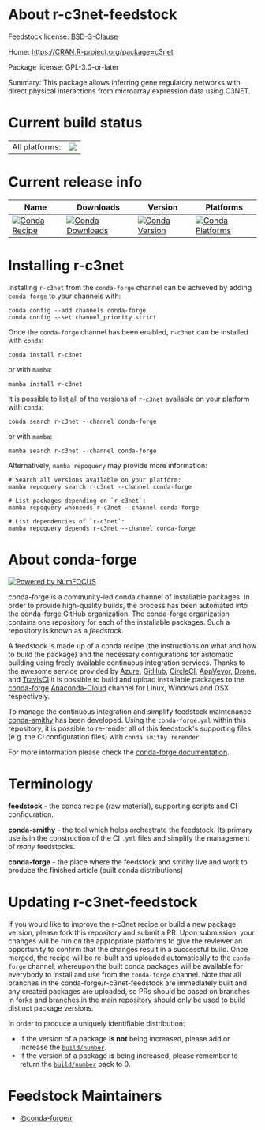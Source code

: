 About r-c3net-feedstock
=======================

Feedstock license: [BSD-3-Clause](https://github.com/conda-forge/r-c3net-feedstock/blob/main/LICENSE.txt)

Home: https://CRAN.R-project.org/package=c3net

Package license: GPL-3.0-or-later

Summary: This package allows inferring gene regulatory networks with direct physical interactions from microarray expression data using C3NET.

Current build status
====================


<table><tr><td>All platforms:</td>
    <td>
      <a href="https://dev.azure.com/conda-forge/feedstock-builds/_build/latest?definitionId=4167&branchName=main">
        <img src="https://dev.azure.com/conda-forge/feedstock-builds/_apis/build/status/r-c3net-feedstock?branchName=main">
      </a>
    </td>
  </tr>
</table>

Current release info
====================

| Name | Downloads | Version | Platforms |
| --- | --- | --- | --- |
| [![Conda Recipe](https://img.shields.io/badge/recipe-r--c3net-green.svg)](https://anaconda.org/conda-forge/r-c3net) | [![Conda Downloads](https://img.shields.io/conda/dn/conda-forge/r-c3net.svg)](https://anaconda.org/conda-forge/r-c3net) | [![Conda Version](https://img.shields.io/conda/vn/conda-forge/r-c3net.svg)](https://anaconda.org/conda-forge/r-c3net) | [![Conda Platforms](https://img.shields.io/conda/pn/conda-forge/r-c3net.svg)](https://anaconda.org/conda-forge/r-c3net) |

Installing r-c3net
==================

Installing `r-c3net` from the `conda-forge` channel can be achieved by adding `conda-forge` to your channels with:

```
conda config --add channels conda-forge
conda config --set channel_priority strict
```

Once the `conda-forge` channel has been enabled, `r-c3net` can be installed with `conda`:

```
conda install r-c3net
```

or with `mamba`:

```
mamba install r-c3net
```

It is possible to list all of the versions of `r-c3net` available on your platform with `conda`:

```
conda search r-c3net --channel conda-forge
```

or with `mamba`:

```
mamba search r-c3net --channel conda-forge
```

Alternatively, `mamba repoquery` may provide more information:

```
# Search all versions available on your platform:
mamba repoquery search r-c3net --channel conda-forge

# List packages depending on `r-c3net`:
mamba repoquery whoneeds r-c3net --channel conda-forge

# List dependencies of `r-c3net`:
mamba repoquery depends r-c3net --channel conda-forge
```


About conda-forge
=================

[![Powered by
NumFOCUS](https://img.shields.io/badge/powered%20by-NumFOCUS-orange.svg?style=flat&colorA=E1523D&colorB=007D8A)](https://numfocus.org)

conda-forge is a community-led conda channel of installable packages.
In order to provide high-quality builds, the process has been automated into the
conda-forge GitHub organization. The conda-forge organization contains one repository
for each of the installable packages. Such a repository is known as a *feedstock*.

A feedstock is made up of a conda recipe (the instructions on what and how to build
the package) and the necessary configurations for automatic building using freely
available continuous integration services. Thanks to the awesome service provided by
[Azure](https://azure.microsoft.com/en-us/services/devops/), [GitHub](https://github.com/),
[CircleCI](https://circleci.com/), [AppVeyor](https://www.appveyor.com/),
[Drone](https://cloud.drone.io/welcome), and [TravisCI](https://travis-ci.com/)
it is possible to build and upload installable packages to the
[conda-forge](https://anaconda.org/conda-forge) [Anaconda-Cloud](https://anaconda.org/)
channel for Linux, Windows and OSX respectively.

To manage the continuous integration and simplify feedstock maintenance
[conda-smithy](https://github.com/conda-forge/conda-smithy) has been developed.
Using the ``conda-forge.yml`` within this repository, it is possible to re-render all of
this feedstock's supporting files (e.g. the CI configuration files) with ``conda smithy rerender``.

For more information please check the [conda-forge documentation](https://conda-forge.org/docs/).

Terminology
===========

**feedstock** - the conda recipe (raw material), supporting scripts and CI configuration.

**conda-smithy** - the tool which helps orchestrate the feedstock.
                   Its primary use is in the construction of the CI ``.yml`` files
                   and simplify the management of *many* feedstocks.

**conda-forge** - the place where the feedstock and smithy live and work to
                  produce the finished article (built conda distributions)


Updating r-c3net-feedstock
==========================

If you would like to improve the r-c3net recipe or build a new
package version, please fork this repository and submit a PR. Upon submission,
your changes will be run on the appropriate platforms to give the reviewer an
opportunity to confirm that the changes result in a successful build. Once
merged, the recipe will be re-built and uploaded automatically to the
`conda-forge` channel, whereupon the built conda packages will be available for
everybody to install and use from the `conda-forge` channel.
Note that all branches in the conda-forge/r-c3net-feedstock are
immediately built and any created packages are uploaded, so PRs should be based
on branches in forks and branches in the main repository should only be used to
build distinct package versions.

In order to produce a uniquely identifiable distribution:
 * If the version of a package **is not** being increased, please add or increase
   the [``build/number``](https://docs.conda.io/projects/conda-build/en/latest/resources/define-metadata.html#build-number-and-string).
 * If the version of a package **is** being increased, please remember to return
   the [``build/number``](https://docs.conda.io/projects/conda-build/en/latest/resources/define-metadata.html#build-number-and-string)
   back to 0.

Feedstock Maintainers
=====================

* [@conda-forge/r](https://github.com/conda-forge/r/)

